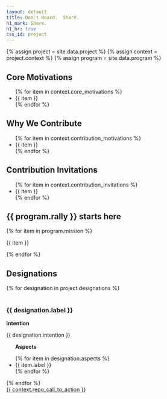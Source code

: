 ```yaml
---
layout: default
title: Don't Hoard.  Share.
h1_mark: Share.
h1_hr: true
css_id: project
---
```


{% assign project = site.data.project %}
{% assign context = project.context %}
{% assign program = site.data.program %}

<section>
  <h2>Core Motivations </h2>
  <ul>
    {% for item in context.core_motivations %}
      <li>{{ item }}</li>
    {% endfor %}
  </ul>
</section>

<section>
  <h2>Why We Contribute</h2>
  <ul>
    {% for item in context.contribution_motivations %}
      <li>{{ item }}</li>
    {% endfor %}
  </ul>
</section>

<section>
  <h2>Contribution Invitations</h2>
  <ul>
    {% for item in context.contribution_invitations %}
      <li>{{ item }}</li>
    {% endfor %}
  </ul>
</section>

<section>
  <h2>{{ program.rally }} starts here</h2>
  {% for item in program.mission %}
    <p>{{ item }}</p>
  {% endfor %}
</section>

<section>
  <h2>Designations</h2>
  {% for designation in project.designations %}
    <br>
    <br>
    <h3>{{ designation.label }}</h3>
    <p><strong>Intention</strong></p> <p>{{ designation.intention }}</p>
     <ul>
        <p><strong>Aspects</strong></p>
        {% for item in designation.aspects %}
          <li>{{ item.label }}</li>
        {% endfor %}
      </ul>
  {% endfor %}
</section>

<div class="md-cta-group">
  <a href="{{ site.repo_url }}">{{ context.repo_call_to_action }}</a>
</div>
